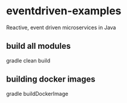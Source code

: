 # eventdriven-examples
Reactive, event driven microservices in Java


## build all modules
gradle clean build

## building docker images
gradle buildDockerImage